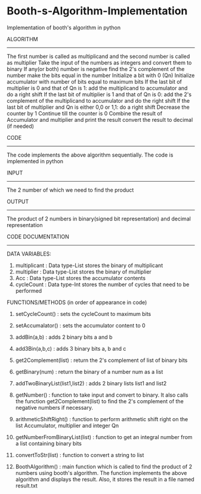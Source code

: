 # Booth-s-Algorithm-Implementation
Implementation of booth's algorithm in python


ALGORITHM
*********
The first number is called as multiplicand and the second number is called as multiplier
Take the input of the numbers as integers and convert them to binary
If any(or both) number is negative find the 2's complement of the number
make the bits equal in the number
Initialize a bit with 0 (Qn)
Initialize accumulator with number of bits equal to maximum bits
If the last bit of multiplier is 0 and that of Qn is 1: add the multiplicand to accumulator and do a right shift
If the last bit of multiplier is 1 and that of Qn is 0: add the 2's complement of the multiplicand to accumulator and do the right shift
If the last bit of multiplier and Qn is either 0,0 or 1,1: do a right shift
Decrease the counter by 1
Continue till the counter is 0
Combine the result of Accumulator and multiplier and print the result
convert the result to decimal (if needed)

CODE
****
The code implements the above algorithm sequentially. The code is implemented in python

INPUT
*****
The 2 number of which we need to find the product

OUTPUT
******
The product of 2 numbers in binary(signed bit representation) and decimal representation

CODE DOCUMENTATION
******************

DATA VARIABLES:

1. multiplicant : Data type-List	stores the binary of multiplicant
2. multiplier	: Data type-List	stores the binary of multiplier
3. Acc 			: Data type-List	stores the accumulator contents
4. cycleCount 	: Data type-Int		stores the number of cycles that need to be performed


FUNCTIONS/METHODS (in order of appearance in code)

1. setCycleCount() : sets the cycleCount to maximum bits

2. setAccumalator() : sets the accumulator content to 0

3. addBin(a,b) : adds 2 binary bits a and b

4. add3Bin(a,b,c) : adds 3 binary bits a, b and c

5. get2Complement(list) : return the 2's complement of list of binary bits

6. getBinary(num) : return the binary of a number num as a list

7. addTwoBinaryList(list1,list2) : adds 2 binary lists list1 and list2

8. getNumber() : function to take input and convert to binary. It also calls the function get2Complement(list) to find the 2's complement of the negative 					 numbers if necessary.  

9. arithmeticShiftRight() : function to perform arithmetic shift right on the list Accumulator, multiplier and integer Qn

10. getNumberFromBinaryList(list) : function to get an integral number from a list containing binary bits

11. convertToStr(list) : function to convert a string to list

12. BoothAlgorithm() : main function which is called to find the product of 2 numbers using booth's algorithm. The function implements the above algorithm and 						  displays the result. Also, it stores the result in a file named result.txt
